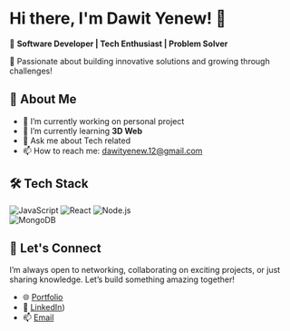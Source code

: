 # Hi there, I'm Dawit Yenew! 👋  
🌟 **Software Developer | Tech Enthusiast | Problem Solver**  

🚀 Passionate about building innovative solutions and growing through challenges!

## 🌟 About Me 
- 🔭 I’m currently working on personal project
- 🌱 I’m currently learning **3D Web**
- 💬 Ask me about Tech related
- 📫 How to reach me: dawityenew.12@gmail.com

## 🛠 Tech Stack

![JavaScript](https://img.shields.io/badge/-JavaScript-333333?style=flat&logo=javascript) 
![React](https://img.shields.io/badge/-React-333333?style=flat&logo=react) 
![Node.js](https://img.shields.io/badge/-Node.js-333333?style=flat&logo=node.js)  
![MongoDB](https://img.shields.io/badge/-MongoDB-333333?style=flat&logo=mongodb) 

## 🤝 Let's Connect  

I’m always open to networking, collaborating on exciting projects, or just sharing knowledge. Let’s build something amazing together!  
- 🌐 [Portfolio](portfolio-orpin-six-11.vercel.app)  
- 💼 [LinkedIn]([[link-to-linkedin-profile](https://www.linkedin.com/in/dawityenew/)]))  
- 📫 [Email](mailto:dawityenew.12@gmail.com) 


